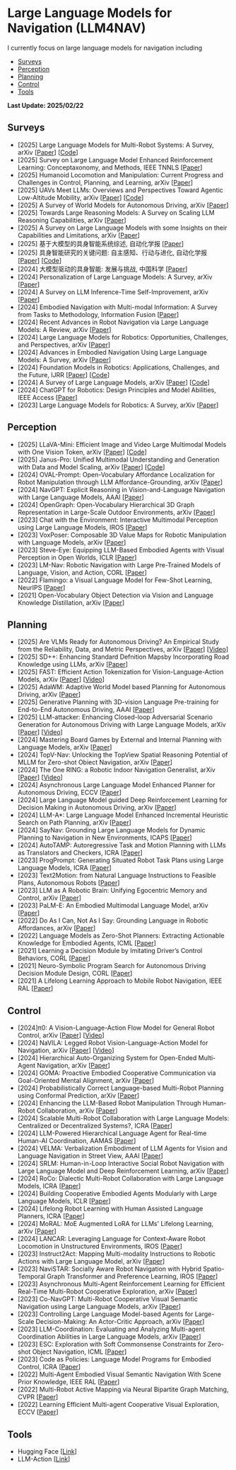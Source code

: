 # Large Language Models for Navigation (LLM4NAV)



I currently focus on large language models for navigation  including
- [Surveys](#Surveys)
- [Perception](#Perception)
- [Planning](#Planning)
- [Control](#Control)
- [Tools](#Tools)

<strong> Last Update: 2025/02/22 </strong>



<a name="Surveys" />

## Surveys
- [2025] Large Language Models for Multi-Robot Systems: A Survey, arXiv [[Paper](https://arxiv.org/abs/2502.03814)] [[Code](https://github.com/Zhourobotics/LLM-MRS-survey)]
- [2025] Survey on Large Language Model Enhanced Reinforcement Learning: Conceptaxonomy, and Methods, IEEE TNNLS  [[Paper](https://ieeexplore.ieee.org/abstract/document/10766898/)] 
- [2025] Humanoid Locomotion and Manipulation: Current Progress and Challenges in Control, Planning, and Learning, arXiv [[Paper](https://arxiv.org/pdf/2501.02116)] 
- [2025] UAVs Meet LLMs: Overviews and Perspectives Toward Agentic Low-Altitude Mobility, arXiv [[Paper](https://arxiv.org/abs/2501.02341)] [[Code](https://github.com/Hub-Tian/UAVs_Meet_LLMs)]
- [2025] A Survey of World Models for Autonomous Driving, arXiv [[Paper](https://arxiv.org/abs/2501.11260)] 
- [2025] Towards Large Reasoning Models: A Survey on Scaling LLM Reasoning Capabilities, arXiv [[Paper](https://arxiv.org/abs/2501.09686)] 
- [2025] A Survey on Large Language Models with some Insights on their Capabilities and Limitations, arXiv [[Paper](https://arxiv.org/abs/2501.04040)]
- [2025] 基于大模型的具身智能系统综述, 自动化学报 [[Paper](http://www.aas.net.cn/cn/article/doi/10.16383/j.aas.c240542)]
- [2025] 具身智能研究的关键问题: 自主感知、行动与进化, 自动化学报 [[Paper](http://www.aas.net.cn/cn/article/doi/10.16383/j.aas.c240364)] [[Code](https://github.com/BUCT-IUSRC/Survey__EmbodiedAI)]
- [2024] 大模型驱动的具身智能: 发展与挑战, 中国科学 [[Paper](https://doi.org/10.1360/SSI-2024-0076)]
- [2024] Personalization of Large Language Models: A Survey, arXiv [[Paper](https://arxiv.org/pdf/2411.00027)] 
- [2024] A Survey on LLM Inference-Time Self-Improvement, arXiv [[Paper](https://arxiv.org/abs/2412.14352)] 
- [2024] Embodied Navigation with Multi-modal Information: A Survey from Tasks to Methodology, Information Fusion [[Paper](https://www.sciencedirect.com/science/article/pii/S1566253524003105)] 
- [2024] Recent Advances in Robot Navigation via Large Language Models: A Review, arXiv [[Paper](https://www.researchgate.net/profile/Xian-Wei-3/publication/384537380)] 
- [2024] Large Language Models for Robotics: Opportunities, Challenges, and Perspectives, arXiv [[Paper](https://arxiv.org/abs/2401.04334)]
- [2024] Advances in Embodied Navigation Using Large Language Models: A Survey, arXiv [[Paper](https://arxiv.org/pdf/2311.00530)]  
- [2024] Foundation Models in Robotics: Applications, Challenges, and the Future, IJRR [[Paper](https://doi.org/10.1177/02783649241281508)] [[Code](https://github.com/robotics-survey/Awesome-Robotics-Foundation-Models)]
- [2024] A Survey of Large Language Models, arXiv [[Paper](https://arxiv.org/abs/2303.18223)] [[Code](https://github.com/RUCAIBox/LLMSurvey)]
- [2024] ChatGPT for Robotics: Design Principles and Model Abilities, IEEE Access [[Paper](https://ieeexplore.ieee.org/abstract/document/10500490)] 
- [2023] Large Language Models for Robotics: A Survey, arXiv [[Paper](https://arxiv.org/abs/2311.07226)]




<a name="Perception" />

## Perception
- [2025] LLaVA-Mini: Efficient Image and Video Large Multimodal Models with One Vision Token, arXiv [[Paper](https://arxiv.org/abs/2501.03895)] [[Code](https://huggingface.co/ICTNLP/llava-mini-llama-3.1-8b)]
- [2025] Janus-Pro: Unified Multimodal Understanding and Generation with Data and Model Scaling, arXiv [[Paper](https://arxiv.org/abs/2501.17811)] [[Code](https://github.com/deepseek-ai/Janus)]
- [2024] OVAL-Prompt: Open-Vocabulary Affordance Localization for Robot Manipulation through LLM Affordance-Grounding, arXiv [[Paper](https://arxiv.org/abs/2404.11000)] 
- [2024] NavGPT: Explicit Reasoning in Vision-and-Language Navigation with Large Language Models, AAAI [[Paper](https://ojs.aaai.org/index.php/AAAI/article/view/28597)] 
- [2024] OpenGraph: Open-Vocabulary Hierarchical 3D Graph Representation in Large-Scale Outdoor Environments, arXiv [[Paper](https://arxiv.org/abs/2403.09412)]  
- [2023] Chat with the Environment: Interactive Multimodal Perception using Large Language Models, IROS [[Paper](https://ieeexplore.ieee.org/abstract/document/10342363)]
- [2023] VoxPoser: Composable 3D Value Maps for Robotic Manipulation with Language Models, arXiv [[Paper](https://arxiv.org/abs/2307.05973)]  
- [2023] Steve-Eye: Equipping LLM-Based Embodied Agents with Visual Perception in Open Worlds, ICLR [[Paper](https://arxiv.org/pdf/2310.13255)] 
- [2023] LM-Nav: Robotic Navigation with Large Pre-Trained Models of Language, Vision, and Action, CORL [[Paper](https://doi.org/10.1177/02783649241281508)] 
- [2022] Flamingo: a Visual Language Model for Few-Shot Learning, NeurIPS [[Paper](https://proceedings.neurips.cc/paper_files/paper/2022/hash/960a172bc7fbf0177ccccbb411a7d800-Abstract-Conference.html)] 
- [2021] Open-Vocabulary Object Detection via Vision and Language Knowledge Distillation, arXiv [[Paper](https://arxiv.org/pdf/2104.13921)]  



<a name="Planning" />

## Planning
- [2025] Are VLMs Ready for Autonomous Driving? An Empirical Study from the Reliability, Data, and Metric Perspectives, arXiv [[Paper](https://arxiv.org/abs/2501.04003)]  [[Video](https://drive-bench.github.io/)]
- [2025] SD++: Enhancing Standard Defnition Mapsby Incorporating Road Knowledge using LLMs, arXiv [[Paper](https://arxiv.org/abs/2502.02773)]  
- [2025] FAST: Efficient Action Tokenization for Vision-Language-Action Models, arXiv [[Paper](https://arxiv.org/abs/2501.09747)]   [[Video](https://www.pi.website/research/fast)]
- [2025] AdaWM: Adaptive World Model based Planning for Autonomous Driving, arXiv [[Paper](https://arxiv.org/abs/2501.13072)] 
- [2025] Generative Planning with 3D-vision Language Pre-training for End-to-End Autonomous Driving, AAAI [[Paper](https://arxiv.org/abs/2501.08861)] 
- [2025] LLM-attacker: Enhancing Closed-loop Adversarial Scenario Generation for Autonomous Driving with Large Language Models, arXiv [[Paper](https://arxiv.org/pdf/2501.15850)]   [[Video](https://drive.google.com/file/d/1Zv4V3iG7825oyiKbUwS2Y-rR0DQIE1ZA/view)]
- [2024] Mastering Board Games by External and Internal Planning with Language Models, arXiv [[Paper](https://arxiv.org/abs/2412.12119)] 
- [2024] TopV-Nav: Unlocking the TopView Spatial Reasoning Potential of MLLM for Zero-shot Obiect Navigation, arXiv [[Paper](https://arxiv.org/abs/2411.16425)] 
- [2024] The One RING: a Robotic Indoor Navigation Generalist, arXiv [[Paper](https://arxiv.org/pdf/2412.14401)]  [[Video](https://one-ring-policy.allen.ai/)]
- [2024] Asynchronous Large Language Model Enhanced Planner for Autonomous Driving, ECCV [[Paper](https://link.springer.com/chapter/10.1007/978-3-031-72764-1_2)]
- [2024] Large Language Model guided Deep Reinforcement Learning for Decision Making in Autonomous Driving, arXiv [[Paper](https://arxiv.org/pdf/2412.18511)]
- [2024] LLM-A*: Large Language Model Enhanced Incremental Heuristic Search on Path Planning, arXiv [[Paper](https://arxiv.org/abs/2407.02511)]  
- [2024] SayNav: Grounding Large Language Models for Dynamic Planning to Navigation in New Environments, ICAPS [[Paper](https://ojs.aaai.org/index.php/ICAPS/article/view/31506)] 
- [2024] AutoTAMP: Autoregressive Task and Motion Planning with LLMs as Translators and Checkers, ICRA [[Paper](https://ieeexplore.ieee.org/abstract/document/10611163)] 
- [2023] ProgPrompt: Generating Situated Robot Task Plans using Large Language Models, ICRA [[Paper](https://ieeexplore.ieee.org/abstract/document/10161317)] 
- [2023] Text2Motion: from Natural Language Instructions to Feasible Plans, Autonomous Robots [[Paper](https://link.springer.com/article/10.1007/s10514-023-10131-7)] 
- [2023] LLM as A Robotic Brain: Unifying Egocentric Memory and Control, arXiv [[Paper](https://arxiv.org/abs/2304.09349)]  
- [2023] PaLM-E: An Embodied Multimodal Language Model, arXiv [[Paper](https://arxiv.org/abs/2303.03378)]  
- [2022] Do As I Can, Not As I Say: Grounding Language in Robotic Affordances, arXiv [[Paper](https://arxiv.org/abs/2204.01691)]  
- [2022] Language Models as Zero-Shot Planners: Extracting Actionable Knowledge for Embodied Agents, ICML [[Paper](https://proceedings.mlr.press/v162/huang22a.html)]  
- [2021] Learning a Decision Module by Imitating Driver’s Control Behaviors, CORL [[Paper](https://proceedings.mlr.press/v155/huang21a.html)]  
- [2021] Neuro-Symbolic Program Search for Autonomous Driving Decision Module Design, CORL [[Paper](https://proceedings.mlr.press/v155/sun21a.html)]  
- [2021] A Lifelong Learning Approach to Mobile Robot Navigation, IEEE RAL [[Paper](https://ieeexplore.ieee.org/abstract/document/9345478)]  



<a name="Control" />

## Control
- [2024]π0: A Vision-Language-Action Flow Model for General Robot Control, arXiv [[Paper](https://arxiv.org/abs/2410.24164)]  [[Video](https://www.physicalintelligence.company/blog/pi0)] 
- [2024] NaVILA: Legged Robot Vision-Language-Action Model for Navigation, arXiv [[Paper](https://arxiv.org/abs/2412.04453)]  [[Video](https://navila-bot.github.io/)] 
- [2024] Hierarchical Auto-Organizing System for Open-Ended Multi-Agent Navigation, arXiv [[Paper](https://arxiv.org/abs/2403.08282)]  
- [2024] GOMA: Proactive Embodied Cooperative Communication via Goal-Oriented Mental Alignment, arXiv [[Paper](https://arxiv.org/abs/2403.11075)]  
- [2024] Probabilistically Correct Language-based Multi-Robot Planning using Conformal Prediction, arXiv [[Paper](https://arxiv.org/abs/2402.15368)]  
- [2024] Enhancing the LLM-Based Robot Manipulation Through Human-Robot Collaboration, arXiv [[Paper](https://arxiv.org/abs/2406.14097)]
- [2024] Scalable Multi-Robot Collaboration with Large Language Models: Centralized or Decentralized Systems?, ICRA [[Paper](https://ieeexplore.ieee.org/abstract/document/10610676)]  
- [2024] LLM-Powered Hierarchical Language Agent for Real-time Human-AI Coordination, AAMAS [[Paper](https://arxiv.org/abs/2312.15224)]  
- [2024] VELMA: Verbalization Embodiment of LLM Agents for Vision and Language Navigation in Street View, AAAI [[Paper](https://ojs.aaai.org/index.php/AAAI/article/view/29858)]  
- [2024] SRLM: Human-in-Loop Interactive Social Robot Navigation with Large Language Model and Deep Reinforcement Learning, arXiv [[Paper](https://arxiv.org/abs/2403.15648)]
- [2024] RoCo: Dialectic Multi-Robot Collaboration with Large Language Models, ICRA [[Paper](https://ieeexplore.ieee.org/abstract/document/10610855)]  
- [2024] Building Cooperative Embodied Agents Modularly with Large Language Models, ICLR [[Paper](https://arxiv.org/abs/2307.02485)]  
- [2024] Lifelong Robot Learning with Human Assisted Language Planners, ICRA [[Paper](https://ieeexplore.ieee.org/abstract/document/10610225)]  
- [2024] MoRAL: MoE Augmented LoRA for LLMs' Lifelong Learning, arXiv [[Paper](https://arxiv.org/abs/2402.11260)]
- [2024] LANCAR: Leveraging Language for Context-Aware Robot Locomotion in Unstructured Environments, IROS [[Paper](https://ieeexplore.ieee.org/abstract/document/10802075)]
- [2023] Instruct2Act: Mapping Multi-modality Instructions to Robotic Actions with Large Language Model, arXiv [[Paper](https://arxiv.org/abs/2305.11176)]  
- [2023] NaviSTAR: Socially Aware Robot Navigation with Hybrid Spatio-Temporal Graph Transformer and Preference Learning, IROS [[Paper](https://ieeexplore.ieee.org/abstract/document/10341395)]
- [2023] Asynchronous Multi-Agent Reinforcement Learning for Efficient Real-Time Multi-Robot Cooperative Exploration, arXiv [[Paper](https://arxiv.org/abs/2301.03398)]  
- [2023] Co-NavGPT: Multi-Robot Cooperative Visual Semantic Navigation using Large Language Models, arXiv [[Paper](https://arxiv.org/abs/2310.07937)]  
- [2023] Controlling Large Language Model-based Agents for Large-Scale Decision-Making: An Actor-Critic Approach, arXiv [[Paper](https://arxiv.org/abs/2311.13884)]  
- [2023] LLM-Coordination: Evaluating and Analyzing Multi-agent Coordination Abilities in Large Language Models, arXiv [[Paper](https://arxiv.org/abs/2310.03903)]  
- [2023] ESC: Exploration with Soft Commonsense Constraints for Zero-shot Object Navigation, ICML [[Paper](https://proceedings.mlr.press/v202/zhou23r.html)]  
- [2023] Code as Policies: Language Model Programs for Embodied Control, ICRA [[Paper](https://ieeexplore.ieee.org/abstract/document/10160591)]  
- [2022] Multi-Agent Embodied Visual Semantic Navigation With Scene Prior Knowledge, IEEE RAL [[Paper](https://ieeexplore.ieee.org/abstract/document/9691871)]  
- [2022] Multi-Robot Active Mapping via Neural Bipartite Graph Matching, CVPR [[Paper](https://openaccess.thecvf.com/content/CVPR2022/html/Ye_Multi-Robot_Active_Mapping_via_Neural_Bipartite_Graph_Matching_CVPR_2022_paper.html)]
- [2022] Learning Efficient Multi-agent Cooperative Visual Exploration, ECCV [[Paper](https://link.springer.com/chapter/10.1007/978-3-031-19842-7_29)]


<a name="Tools" />

## Tools
- Hugging Face [[Link](https://huggingface.co/)]  
- LLM-Action [[Link](https://github.com/liguodongiot/llm-action)]  


